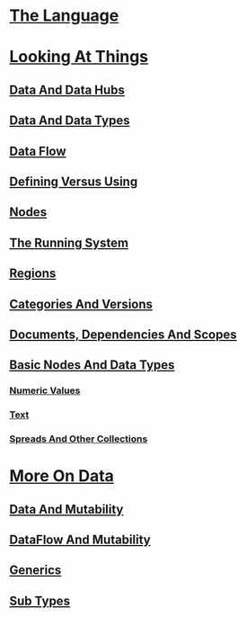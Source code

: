 # [The Language](language.md)
# [Looking At Things](looking-at-things.md)
## [Data And Data Hubs](lo_0_dataHubs.md)
## [Data And Data Types](lo_1_data.md)
## [Data Flow](lo_2_dataflow.md)
## [Defining Versus Using](lo_3_defAndUse.md)
## [Nodes](lo_4_lookingAtNodes.md)
## [The Running System](lo_5_Runtime.md)
## [Regions](lo_6_regions.md)
## [Categories And Versions](lo_7_catAndVers.md)
## [Documents, Dependencies And Scopes](lo_8_docAndscope.md)
## [Basic Nodes And Data Types](lo_9__basictypes.md)
### [Numeric Values](lo_9_0_numericValues.md)
### [Text](lo_9_1_text.md)
### [Spreads And Other Collections](lo_9_2_Spreads.md)
# [More On Data](more-on-data.md)
## [Data And Mutability](mut.md)
## [DataFlow And Mutability](mut2.md)
## [Generics](generics.md)
## [Sub Types](subtypes.md)
